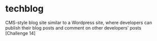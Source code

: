 # techblog
CMS-style blog site similar to a Wordpress site, where developers can publish their blog posts and comment on other developers’ posts [Challenge 14]
